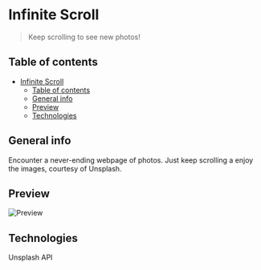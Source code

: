 # Infinite Scroll 
> Keep scrolling to see new photos!

## Table of contents
- [Infinite Scroll](#infinite-scroll)
  - [Table of contents](#table-of-contents)
  - [General info](#general-info)
  - [Preview](#preview)
  - [Technologies](#technologies)

## General info
Encounter a never-ending webpage of photos. Just keep scrolling a enjoy the images, courtesy of Unsplash.

## Preview
![Preview](Infinite%20Scroll.gif)

## Technologies
Unsplash API
